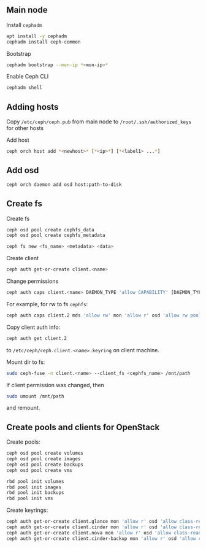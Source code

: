## Main node

Install `cephadm`

```sh
apt install -y cephadm
cephadm install ceph-common
```

Bootstrap

```sh
cephadm bootstrap --mon-ip *<mon-ip>*
```

Enable Ceph CLI

```sh
cephadm shell
```

## Adding hosts

Copy `/etc/ceph/ceph.pub` from main node to `/root/.ssh/authorized_keys` for other hosts

Add host

```sh
ceph orch host add *<newhost>* [*<ip>*] [*<label1> ...*]
```

## Add osd

```sh
ceph orch daemon add osd host:path-to-disk
```

## Create fs

Create fs

```sh
ceph osd pool create cephfs_data
ceph osd pool create cephfs_metadata
```

```sh
ceph fs new <fs_name> <metadata> <data>
```

Create client

```sh
ceph auth get-or-create client.<name>
```

Change permissions

```sh
ceph auth caps client.<name> DAEMON_TYPE 'allow CAPABILITY' [DAEMON_TYPE 'allow CAPABILITY']
```

For example, for rw to fs `cephfs`:

```sh
ceph auth caps client.2 mds 'allow rw' mon 'allow r' osd 'allow rw pool=cephfs_data'
```

Copy client auth info:

```sh
ceph auth get client.2
```

to `/etc/ceph/ceph.client.<name>.keyring` on client machine.

Mount dir to fs:

```sh
sudo ceph-fuse -n client.<name> --client_fs <cephfs_name> /mnt/path
```

If client permission was changed, then 

```sh
sudo umount /mnt/path
```

and remount.

## Create pools and clients for OpenStack

Create pools:

```bash
ceph osd pool create volumes
ceph osd pool create images
ceph osd pool create backups
ceph osd pool create vms

rbd pool init volumes
rbd pool init images
rbd pool init backups
rbd pool init vms
```

Create keyrings:

```bash
ceph auth get-or-create client.glance mon 'allow r' osd 'allow class-read object_prefix rbd_children, allow rwx pool=images' -o /etc/ceph/ceph.client.glance.keyring
ceph auth get-or-create client.cinder mon 'allow r' osd 'allow class-read object_prefix rbd_children, allow rwx pool=volumes, allow rwx pool=images' -o /etc/ceph/ceph.client.cinder.keyring
ceph auth get-or-create client.nova mon 'allow r' osd 'allow class-read object_prefix rbd_children, allow rwx pool=vms, allow rx pool=images' -o /etc/ceph/ceph.client.nova.keyring
ceph auth get-or-create client.cinder-backup mon 'allow r' osd 'allow class-read object_prefix rbd_children, allow rwx pool=backups' -o /etc/ceph/ceph.client.cinder-backup.keyring
```
